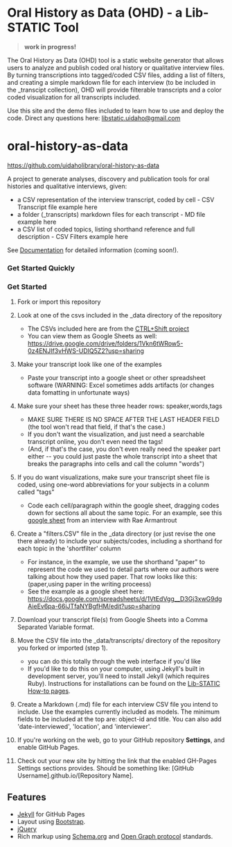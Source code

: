 # Oral History as Data (OHD) - a Lib-STATIC Tool

> **work in progress!**

The Oral History as Data (OHD) tool is a static website generator that allows users to analyze and publish coded oral history or qualitative interview files. By turning transcriptions into tagged/coded CSV files, adding a list of filters, and creating a simple markdown file for each interview (to be included in the _transcipt collection), OHD will provide filterable transcripts and a color coded visualization for all transcripts included. 

Use this site and the demo files included to learn how to use and deploy the code. Direct any questions here: 
<libstatic.uidaho@gmail.com>

# oral-history-as-data

<https://github.com/uidaholibrary/oral-history-as-data>

A project to generate analyses, discovery and publication tools for oral histories and qualitative interviews, given:

- a CSV representation of the interview transcript, coded by cell - CSV Transcript file example here
- a folder (_transcripts) markdown files for each transcript - MD file example here
- a CSV list of coded topics, listing shorthand reference and full description - CSV Filters example here

See [Documentation](https://uidaholib.github.io/oral-history-as-data/howto/prepareyourdata.html) for detailed information (coming soon!).

### Get Started Quickly

### Get Started 

1. Fork or import this repository

2. Look at one of the csvs included in the _data directory of the repository
    - The CSVs included here are from the [CTRL+Shift project](https://ctrl-shift.org)
    - You can view them as Google Sheets as well: https://drive.google.com/drive/folders/1Vkn6tWRow5-0z4ENJIf3vHWS-UDIQ5Z2?usp=sharing

3. Make your transcript look like one of the examples
    - Paste your transcript into a google sheet or other spreadsheet software (WARNING: Excel sometimes adds artifacts (or changes data fomatting in unfortunate ways)
    
4. Make sure your sheet has these three header rows: speaker,words,tags
    - MAKE SURE THERE IS NO SPACE AFTER THE LAST HEADER FIELD (the tool won't read that field, if that's the case.)
    - If you don't want the visualization, and just need a searchable transcript online, you don't even need the tags!
    - (And, if that's the case, you don't even really need the speaker part either -- you could just paste the whole transcript into a sheet that breaks the paragraphs into cells and call the column "words")

6. If you do want visualizations, make sure your transcript sheet file is coded, using one-word abbreviations for your subjects in a colunm called "tags"
    - Code each cell/paragraph within the google sheet, dragging codes down for sections all about the same topic. For an example, see this [google sheet](https://docs.google.com/spreadsheets/d/1PjPOTsLjGdfFyIn1S4UyzAWkSHjajCxE7kdxP6asQoE/edit?usp=sharing) from an interview with Rae Armantrout

5.  Create a "filters.CSV" file in the _data directory (or just revise the one there already) to include your subjects/codes, including a shorthand for each topic in the 'shortfilter' column
    - For instance, in the example, we use the shorthand "paper" to represent the code we used to detail parts where our authors were talking about how they used paper. That row looks like this: (paper,using paper in the writing proceess)
    - See the example as a google sheet here: <https://docs.google.com/spreadsheets/d/1VtEdVgg__D3Gj3xwG9dgAieEv6pa-66iJTfaNYBgfHM/edit?usp=sharing>


7. Download your transcript file(s) from Google Sheets into a Comma Separated Variable format. 

8. Move the CSV file into the _data/transcripts/ directory of the repository you forked or imported (step 1).
    - you can do this totally through the web interface if you'd like
    - If you'd like to do this on your computer, using Jekyll's built in development server, you'll need to install Jekyll (which requires Ruby). Instructions for installations can be found on the [Lib-STATIC How-to pages](https://lib-static.github.io/howto/).

8. Create a Markdown (.md) file for each interview CSV file you intend to include. Use the examples currently included as models. The minimum fields to be included at the top are: object-id  and title. You can also add 'date-interviewed', 'location', and 'interviewer'. 

9. If you're working on the web, go to your GitHub repository **Settings**, and enable GitHub Pages.

10. Check out your new site by hitting the link that the enabled GH-Pages Settings sections provides. Should be something like: [GitHub Username].github.io/[Repository Name].

## Features

- [Jekyll](https://jekyllrb.com/) for GitHub Pages 
- Layout using [Bootstrap](https://getbootstrap.com/docs/4.0/getting-started/introduction/).
- [jQuery](https://jquery.com/)
- Rich markup using [Schema.org](http://schema.org) and [Open Graph protocol](http://ogp.me/) standards.






